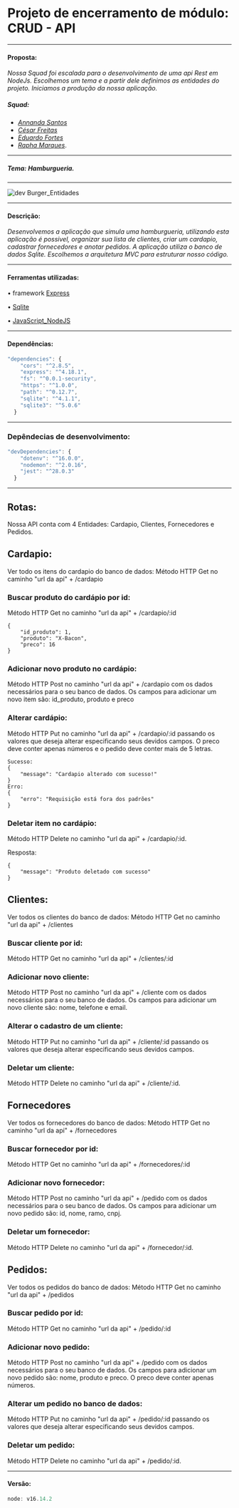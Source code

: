 # Projeto de encerramento de módulo: CRUD - API #
____
#### Proposta:
 *Nossa Squad foi escalada para o desenvolvimento de uma api Rest em NodeJs. Escolhemos um tema e a partir dele definimos as entidades do projeto. Iniciamos a produção da nossa aplicação.*

##### Squad: 

- _[Annanda Santos](https://github.com/asnts)_
- _[César Freitas](https://github.com/cesarfreitax)_
- _[Eduardo Fortes](https://github.com/EduardoF0rtes)_ 
- _[Rapha Marques](https://github.com/raphhaelm)_.
____
##### Tema: *Hamburgueria*.

____

![dev Burger_Entidades](https://user-images.githubusercontent.com/94863711/166570095-0e9e52b6-32e4-4d66-8e42-7751c450b13c.png)

___
#### Descrição:
*Desenvolvemos a aplicação que simula uma hamburgueria, utilizando esta aplicação é possivel, organizar sua lista de clientes, criar um cardapio, cadastrar fornecedores e anotar pedidos.
A aplicação utiliza o banco de dados Sqlite.
Escolhemos a arquitetura MVC para estruturar nosso código.*
____
#### Ferramentas utilizadas:
• framework [Express](https://www.npmjs.com/package/express)

• [Sqlite](https://www.sqlite.org/docs.html )

• [JavaScript_NodeJS](https://nodejs.org/en/docs/guides/)


____
#### Dependências:
```js
"dependencies": {
    "cors": "^2.8.5",
    "express": "^4.18.1",
    "fs": "^0.0.1-security",
    "https": "^1.0.0",
    "path": "^0.12.7",
    "sqlite": "^4.1.1",
    "sqlite3": "^5.0.6"
  }
```
____
### Depêndecias de desenvolvimento:
```js 
"devDependencies": {
    "dotenv": "^16.0.0",
    "nodemon": "^2.0.16",
    "jest": "^28.0.3"
  }
  ```
____
## Rotas:

Nossa API conta com 4 Entidades: Cardapio, Clientes, Fornecedores e Pedidos.

## Cardapio:
Ver todo os itens do cardapio do banco de dados:
Método HTTP Get no caminho "url da api" + /cardapio


### Buscar produto do cardápio por id:
Método HTTP Get no caminho "url da api" + /cardapio/:id

``` js:
{
	"id_produto": 1,
	"produto": "X-Bacon",
	"preco": 16
}

```

### Adicionar novo produto no cardápio:
Método HTTP Post no caminho "url da api" + /cardapio com os dados necessários para o seu banco de dados. Os campos para adicionar um novo item são: id_produto, produto e preco



### Alterar cardápio:

Método HTTP Put no caminho "url da api" + /cardapio/:id passando os valores que deseja alterar especificando seus devidos campos. O preco deve conter apenas números e o pedido deve conter mais de 5 letras.


``` js:
Sucesso: 
{
	"message": "Cardapio alterado com sucesso!"
}
Erro: 
{
	"erro": "Requisição está fora dos padrões"
}

```

### Deletar item no cardápio:
Método HTTP Delete no caminho "url da api" + /cardapio/:id.

Resposta: 
``` js:
{
	"message": "Produto deletado com sucesso"
}
```

## Clientes:
Ver todos os clientes do banco de dados:
Método HTTP Get no caminho "url da api" + /clientes


### Buscar cliente por id: ###
Método HTTP Get no caminho "url da api" + /clientes/:id



### Adicionar novo cliente: 
Método HTTP Post no caminho "url da api" + /cliente com os dados necessários para o seu banco de dados. Os campos para adicionar um novo cliente são: nome, telefone e email.


### Alterar o cadastro de um cliente: 
Método HTTP Put no caminho "url da api" + /cliente/:id passando os valores que deseja alterar especificando seus devidos campos.


### Deletar um cliente: 
Método HTTP Delete no caminho "url da api" + /cliente/:id.


## Fornecedores

Ver todos os fornecedores do banco de dados:
Método HTTP Get no caminho "url da api" + /fornecedores

### Buscar fornecedor por id:
Método HTTP Get no caminho "url da api" + /fornecedores/:id


### Adicionar novo fornecedor:
Método HTTP Post no caminho "url da api" + /pedido com os dados necessários para o seu banco de dados. Os campos para adicionar um novo pedido são: id, nome, ramo, cnpj. 


### Deletar um fornecedor:
Método HTTP Delete no caminho "url da api" + /fornecedor/:id.

## Pedidos: 
Ver todos os pedidos do banco de dados:
Método HTTP Get no caminho "url da api" + /pedidos


### Buscar pedido por id: 
Método HTTP Get no caminho "url da api" + /pedido/:id



### Adicionar novo pedido: 
Método HTTP Post no caminho "url da api" + /pedido com os dados necessários para o seu banco de dados. Os campos para adicionar um novo pedido são: nome, produto e preco. O preco deve conter apenas números.


### Alterar um pedido no banco de dados: 
Método HTTP Put no caminho "url da api" + /pedido/:id passando os valores que deseja alterar especificando seus devidos campos.


### Deletar um pedido: 
Método HTTP Delete no caminho "url da api" + /pedido/:id.





____
#### Versão:
```js 
node: v16.14.2

 ```
